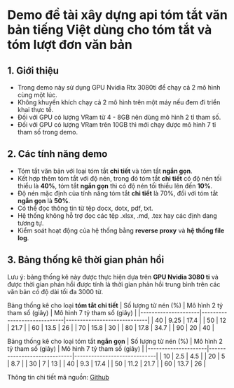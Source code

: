 # Demo đề tài xây dựng api tóm tắt văn bản tiếng Việt dùng cho tóm tắt và tóm lượt đơn văn bản

## 1. Giới thiệu

- Trong demo này sử dụng GPU Nvidia Rtx 3080ti để chạy cả 2 mô hình cùng một lúc.
- Không khuyến khích chạy cả 2 mô hình trên một máy nếu đem đi triển khai thực tế.
- Đối với GPU có lượng VRam từ 4 - 8GB nên dùng mô hình 2 tỉ tham số.
- Đối với GPU có lượng VRam trên 10GB thì mới chạy được mô hình 7 tỉ tham số trong demo.

## 2. Các tính năng demo
- Tóm tắt văn bản với loại tóm tắt **chi tiết** và tóm tắt **ngắn gọn**.
- Kết hợp thêm tóm tắt với độ nén, trong đó tóm tắt **chi tiết** có độ nén tối thiểu là **40%**, tóm tắt **ngắn gọn** thì có độ nén tối thiểu lên đến **10%**.
- Độ nén mặc định của tính năng tóm tắt **chi tiết** là 70%, đối với tóm tắt **ngắn gọn** là **50%**.
- Có thể đọc thông tin từ tệp docx, dotx, pdf, txt.
- Hệ thống không hỗ trợ đọc các tệp .xlsx, .md, .tex hay các định dang tương tự.
- Kiểm soát hoạt động của hệ thống bằng **reverse proxy** và **hệ thống file log**.

## 3. Bảng thống kê thời gian phản hồi
Lưu ý: bảng thống kê này được thực hiện dựa trên **GPU Nvidia 3080 ti** và được thời gian phản hồi được tính là thời gian phản hồi trung bình trên các văn bản có độ dài tối đa 3000 từ.

Bảng thống kê cho loại **tóm tắt chi tiết**
| Số lượng từ nén (%) | Mô hình 2 tỷ tham số (giây) | Mô hình 7 tỷ tham số (giây) |
|---------------------|-----------------------------|-----------------------------|
| 40                  | 9.25                         | 17.4                       |
| 50                  | 12                           | 21.7                       |
| 60                  | 13.5                         | 26                         |
| 70                  | 15.8                         | 30                         |
| 80                  | 17.8                         | 34.7                       |
| 90                  | 20                           | 40                         |

Bảng thống kê cho loại tóm tắt **ngắn gọn**
| Số lượng từ nén (%) | Mô hình 2 tỷ tham số (giây) | Mô hình 7 tỷ tham số (giây) |
|---------------------|-----------------------------|-----------------------------|
| 10                  | 2.5                         | 4.5                         |
| 20                  | 5                           | 8.7                         |
| 30                  | 7                           | 13                          |
| 40                  | 9.3                         | 17.4                        |
| 50                  | 11.2                        | 21.7                        |
| 60                  | 13.7                        | 26                          |

Thông tin chi tiết mã nguồn: [Github](https://github.com/longdnk/NLP)